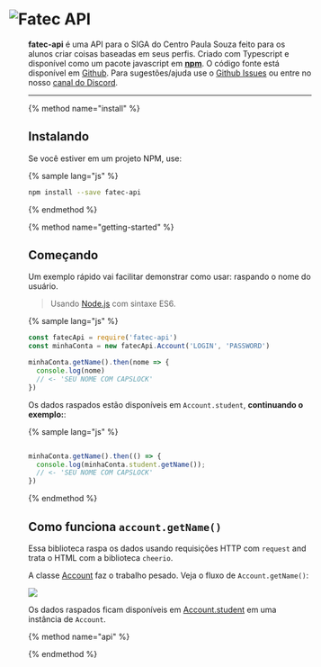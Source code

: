 <div style="width: 400px; margin-left: -34px;">
  <h1>
    <img src="/assets/logo.png" alt="Fatec API"/>
  </h1>
</div>

**fatec-api** é uma API para o SIGA do Centro Paula Souza feito para os alunos criar coisas baseadas em seus perfis. Criado com Typescript e disponível como um pacote javascript em [**npm**](https://www.npmjs.com/package/fatec-api). O código fonte está disponível em [Github](https://github.com/filipemeneses/fatec-api). Para sugestões/ajuda use o [Github Issues](https://github.com/filipemeneses/fatec-api/issues) ou entre no nosso [canal do Discord](https://discord.gg/RUv5Kxw).


---
{% method name="install" %}

## Instalando

Se você estiver em um projeto NPM, use:

{% sample lang="js" %}
```bash
npm install --save fatec-api
```

{% endmethod %}

{% method name="getting-started" %}

## Começando

Um exemplo rápido vai facilitar demonstrar como usar: raspando o nome do usuário.

> Usando [Node.js](https://nodejs.org/en/) com sintaxe ES6.


{% sample lang="js" %}
```js
const fatecApi = require('fatec-api')
const minhaConta = new fatecApi.Account('LOGIN', 'PASSWORD')

minhaConta.getName().then(nome => {
  console.log(nome)
  // <- 'SEU NOME COM CAPSLOCK'
})
```

Os dados raspados estão disponíveis em `Account.student`, **continuando o exemplo:**:

{% sample lang="js" %}
```js

minhaConta.getName().then(() => {
  console.log(minhaConta.student.getName());
  // <- 'SEU NOME COM CAPSLOCK'
})


```
{% endmethod %}

## Como funciona `account.getName()`

Essa biblioteca raspa os dados usando requisições HTTP com `request` and trata o HTML com a biblioteca `cheerio`.

A classe [Account](/methods.md) faz o trabalho pesado. Veja o fluxo de `Account.getName()`:


![](/assets/requests.svg)

Os dados raspados ficam disponíveis em [Account.student](/methods/student.md) em uma instância de `Account`.


{% method name="api" %}



{% endmethod %}
